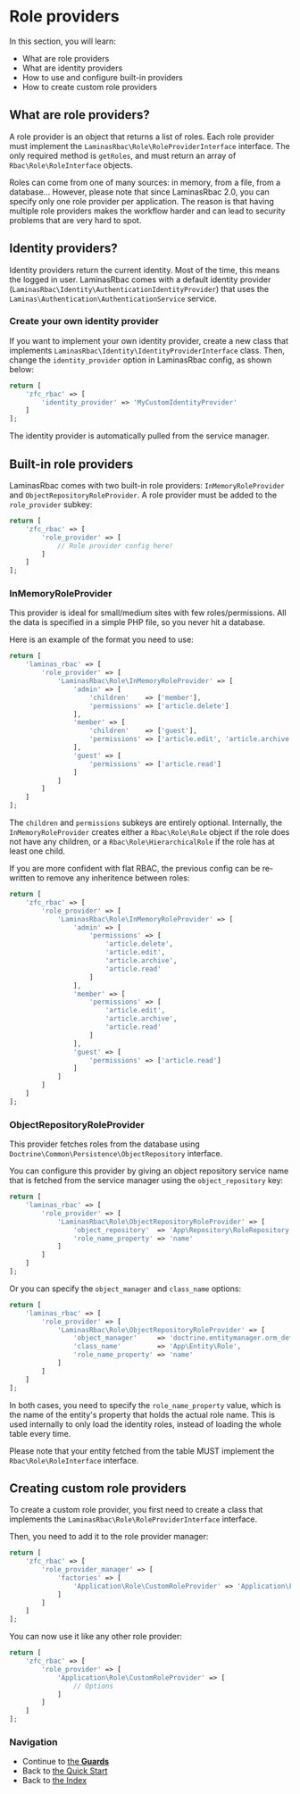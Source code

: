 # Role providers

In this section, you will learn:

* What are role providers
* What are identity providers
* How to use and configure built-in providers
* How to create custom role providers

## What are role providers?

A role provider is an object that returns a list of roles. Each role provider must implement the
`LaminasRbac\Role\RoleProviderInterface` interface. The only required method is `getRoles`, and must return an array
of `Rbac\Role\RoleInterface` objects.

Roles can come from one of many sources: in memory, from a file, from a database... However, please note that since LaminasRbac
2.0, you can specify only one role provider per application. The reason is that having multiple role providers makes
the workflow harder and can lead to security problems that are very hard to spot.

## Identity providers?

Identity providers return the current identity. Most of the time, this means the logged in user. LaminasRbac comes with a
default identity provider (`LaminasRbac\Identity\AuthenticationIdentityProvider`) that uses the
`Laminas\Authentication\AuthenticationService` service.

### Create your own identity provider

If you want to implement your own identity provider, create a new class that implements
`LaminasRbac\Identity\IdentityProviderInterface` class. Then, change the `identity_provider` option in LaminasRbac config,
as shown below:

```php
return [
    'zfc_rbac' => [
        'identity_provider' => 'MyCustomIdentityProvider'
    ]
];
```

The identity provider is automatically pulled from the service manager.

## Built-in role providers

LaminasRbac comes with two built-in role providers: `InMemoryRoleProvider` and `ObjectRepositoryRoleProvider`. A role
provider must be added to the `role_provider` subkey:

```php
return [
    'zfc_rbac' => [
        'role_provider' => [
            // Role provider config here!
        ]
    ]
];
```

### InMemoryRoleProvider

This provider is ideal for small/medium sites with few roles/permissions. All the data is specified in a simple
PHP file, so you never hit a database.

Here is an example of the format you need to use:

```php
return [
    'laminas_rbac' => [
        'role_provider' => [
            'LaminasRbac\Role\InMemoryRoleProvider' => [
                'admin' => [
                    'children'    => ['member'],
                    'permissions' => ['article.delete']
                ],
                'member' => [
                    'children'    => ['guest'],
                    'permissions' => ['article.edit', 'article.archive']
                ],
                'guest' => [
                    'permissions' => ['article.read']
                ]
            ]
        ]
    ]
];
```

The `children` and `permissions` subkeys are entirely optional. Internally, the `InMemoryRoleProvider` creates
either a `Rbac\Role\Role` object if the role does not have any children, or a `Rbac\Role\HierarchicalRole` if
the role has at least one child.

If you are more confident with flat RBAC, the previous config can be re-written to remove any inheritence between roles:

```php
return [
    'zfc_rbac' => [
        'role_provider' => [
            'LaminasRbac\Role\InMemoryRoleProvider' => [
                'admin' => [
                    'permissions' => [
                        'article.delete',
                        'article.edit',
                        'article.archive',
                        'article.read'
                    ]
                ],
                'member' => [
                    'permissions' => [
                        'article.edit',
                        'article.archive',
                        'article.read'
                    ]
                ],
                'guest' => [
                    'permissions' => ['article.read']
                ]
            ]
        ]
    ]
];
```

### ObjectRepositoryRoleProvider

This provider fetches roles from the database using `Doctrine\Common\Persistence\ObjectRepository` interface.

You can configure this provider by giving an object repository service name that is fetched from the service manager
using the `object_repository` key:

```php
return [
    'laminas_rbac' => [
        'role_provider' => [
            'LaminasRbac\Role\ObjectRepositoryRoleProvider' => [
                'object_repository'  => 'App\Repository\RoleRepository',
                'role_name_property' => 'name'
            ]
        ]
    ]
];
```

Or you can specify the `object_manager` and `class_name` options:

```php
return [
    'laminas_rbac' => [
        'role_provider' => [
            'LaminasRbac\Role\ObjectRepositoryRoleProvider' => [
                'object_manager'     => 'doctrine.entitymanager.orm_default',
                'class_name'         => 'App\Entity\Role',
                'role_name_property' => 'name'
            ]
        ]
    ]
];
```

In both cases, you need to specify the `role_name_property` value, which is the name of the entity's property
that holds the actual role name. This is used internally to only load the identity roles, instead of loading
the whole table every time.

Please note that your entity fetched from the table MUST implement the `Rbac\Role\RoleInterface` interface.

## Creating custom role providers

To create a custom role provider, you first need to create a class that implements the `LaminasRbac\Role\RoleProviderInterface`
interface.

Then, you need to add it to the role provider manager:

```php
return [
    'zfc_rbac' => [
        'role_provider_manager' => [
            'factories' => [
                'Application\Role\CustomRoleProvider' => 'Application\Factory\CustomRoleProviderFactory'
            ]
        ]    
    ]
];
```

You can now use it like any other role provider:

```php
return [
    'zfc_rbac' => [
        'role_provider' => [
            'Application\Role\CustomRoleProvider' => [
                // Options
            ]
        ]
    ]
];
```

### Navigation

* Continue to [the **Guards**](04.%20Guards.md)
* Back to [the Quick Start](02.%20Quick%20Start.md)
* Back to [the Index](README.md)
